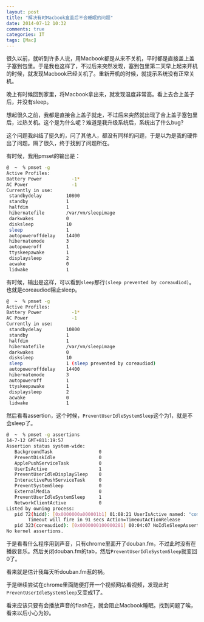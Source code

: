 ```yaml
---
layout: post
title: "解决有时Macbook盒盖后不会睡眠的问题"
date: 2014-07-12 10:32
comments: true
categories: IT
tags: [Mac]
---
```

很久以前，就听到许多人说，用Macbook都是从来不关机，平时都是直接盖上盖子塞到包里。于是我也这样了，不过后来突然发现，塞到包里第二天早上起来开机的时候，就发现Macbook已经关机了。重新开机的时候，就提示系统没有正常关机。

晚上有时候回到家里，将Macbook拿出来，就发现温度非常高。看上去合上盖子后，并没有sleep。

想起很久之前，我都是直接合上盖子就走，不过后来突然就出现了合上盖子塞包里后，过热关机。这个是为什么呢？难道是我升级系统后，系统出了什么bug?

<!-- more -->

这个问题我纠结了挺久的，问了其他人，都没有同样的问题，于是以为是我的硬件出了问题。隔了很久，终于找到了问题所在。

有时候，我用pmset的输出是：

``` bash
@  ~  % pmset -g
Active Profiles:
Battery Power           -1*
AC Power                -1
Currently in use:
 standbydelay         10800
 standby              1
 halfdim              1
 hibernatefile        /var/vm/sleepimage
 darkwakes            0
 disksleep            10
 sleep                1
 autopoweroffdelay    14400
 hibernatemode        3
 autopoweroff         1
 ttyskeepawake        1
 displaysleep         2
 acwake               0
 lidwake              1
```

有时候，输出是这样，可以看到`sleep`那行`(sleep prevented by coreaudiod)`。也就是coreaudiod阻止sleep。

``` bash
@  ~  % pmset -g
Active Profiles:
Battery Power           -1*
AC Power                -1
Currently in use:
 standbydelay         10800
 standby              1
 halfdim              1
 hibernatefile        /var/vm/sleepimage
 darkwakes            0
 disksleep            10
 sleep                1 (sleep prevented by coreaudiod)
 autopoweroffdelay    14400
 hibernatemode        3
 autopoweroff         1
 ttyskeepawake        1
 displaysleep         2
 acwake               0
 lidwake              1
```

然后看看assertion，这个时候，`PreventUserIdleSystemSleep`这个为1，就是不会sleep了。

``` bash
@  ~  % pmset -g assertions
14-7-12 GMT+811:19:57
Assertion status system-wide:
   BackgroundTask                 0
   PreventDiskIdle                0
   ApplePushServiceTask           0
   UserIsActive                   1
   PreventUserIdleDisplaySleep    0
   InteractivePushServiceTask     0
   PreventSystemSleep             0
   ExternalMedia                  0
   PreventUserIdleSystemSleep     1
   NetworkClientActive            0
Listed by owning process:
   pid 72(hidd): [0x0000000a000001b1] 01:08:21 UserIsActive named: "com.apple.iohideventsystem.queue.tickle"
        Timeout will fire in 91 secs Action=TimeoutActionRelease
   pid 323(coreaudiod): [0x0000000100000281] 00:04:07 NoIdleSleepAssertion named: "com.apple.audio.'AppleHDAEngineOutput:1B,0,1,1:0'.noidlesleep"
No kernel assertions.
```

于是看看什么程序用到声音，只有chrome里面开了douban.fm，不过此时没有在播放音乐。然后关闭douban.fm的tab，然后`PreventUserIdleSystemSleep`就变回0了。

看来就是估计我每天听douban.fm惹的祸。

于是继续尝试在chrome里面随便打开一个视频网站看视频，发现此时`PreventUserIdleSystemSleep`又变成1了。

看来应该只要有会播放声音的flash在，就会阻止Macbook睡眠。找到问题了唉，看来以后小心为妙。





